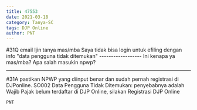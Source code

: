 ```yaml
---
title: 47553
date: 2021-03-18
category: Tanya-SC
tags: DJP Online
author: PNT
---
```


#31Q email Ijin tanya mas/mba Saya tidak bisa login untuk efiling dengan info "data pengguna tidak ditemukan" ------------------ Ini kenapa ya mas/mba? Apa salah masukin npwp?

---

#31A pastikan NPWP yang diinput benar dan sudah pernah registrasi di DJPonline. SO002 Data Pengguna Tidak Ditemukan: penyebabnya adalah Wajib Pajak belum terdaftar di DJP Online, silakan Registrasi DJP Online

`PNT`
